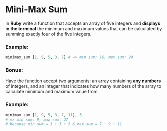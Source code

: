 # Mini-Max Sum
In **Ruby** write a function that accepts an array of five integers and **displays in the terminal** the minimum and maximum values that can be calculated by summing exactly four of the five integers.
### Example:
```rb
minimax_sum [1, 9, 5, 3, 7] # => min sum: 16, max sum: 24
```
### Bonus:
Have the function accept two arguments: an array containing **any numbers** of integers, and an integer that indicates how many numbers of the array to calculate minimum and maximum value from.
### Example:
```ruby
minimax_sum [1, 9, 5, 3, 7, 11], 3
# => min sum: 9, max sum: 27
# because min sum = 1 + 3 + 5 & max sum = 7 + 9 + 11
```